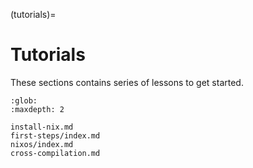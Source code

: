 (tutorials)=
# Tutorials

These sections contains series of lessons to get started.

```{toctree}
:glob:
:maxdepth: 2

install-nix.md
first-steps/index.md
nixos/index.md
cross-compilation.md
```

